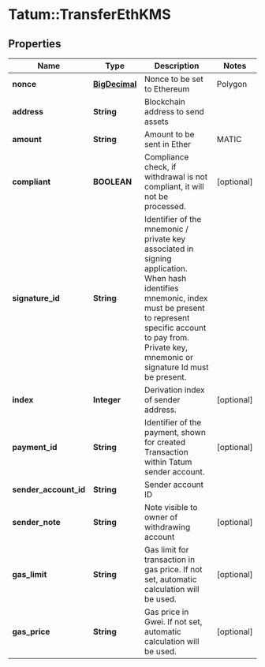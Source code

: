 # Tatum::TransferEthKMS

## Properties
Name | Type | Description | Notes
------------ | ------------- | ------------- | -------------
**nonce** | [**BigDecimal**](BigDecimal.md) | Nonce to be set to Ethereum | Polygon | KCS | XDC transaction. If not present, last known nonce will be used. | [optional] 
**address** | **String** | Blockchain address to send assets | 
**amount** | **String** | Amount to be sent in Ether | MATIC | XDC | KCS. | 
**compliant** | **BOOLEAN** | Compliance check, if withdrawal is not compliant, it will not be processed. | [optional] 
**signature_id** | **String** | Identifier of the mnemonic / private key associated in signing application. When hash identifies mnemonic, index must be present to represent specific account to pay from. Private key, mnemonic or signature Id must be present.  | 
**index** | **Integer** | Derivation index of sender address. | [optional] 
**payment_id** | **String** | Identifier of the payment, shown for created Transaction within Tatum sender account. | [optional] 
**sender_account_id** | **String** | Sender account ID | 
**sender_note** | **String** | Note visible to owner of withdrawing account | [optional] 
**gas_limit** | **String** | Gas limit for transaction in gas price. If not set, automatic calculation will be used. | [optional] 
**gas_price** | **String** | Gas price in Gwei. If not set, automatic calculation will be used. | [optional] 

